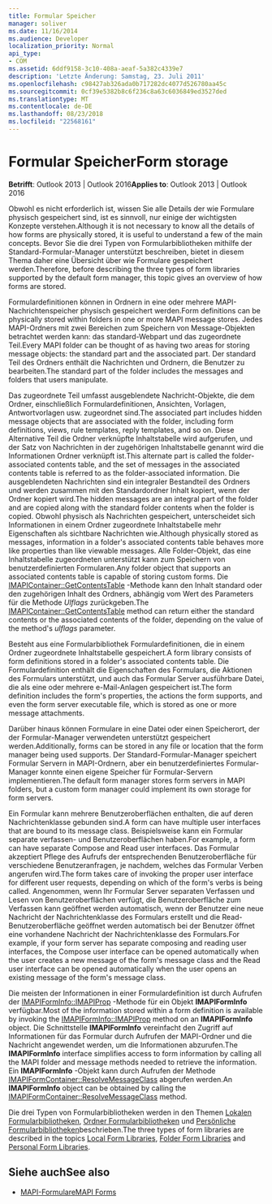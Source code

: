 ```yaml
---
title: Formular Speicher
manager: soliver
ms.date: 11/16/2014
ms.audience: Developer
localization_priority: Normal
api_type:
- COM
ms.assetid: 6ddf9158-3c10-408a-aeaf-5a382c4339e7
description: 'Letzte Änderung: Samstag, 23. Juli 2011'
ms.openlocfilehash: c98427ab326ada0b717282dc4077d526780aa45c
ms.sourcegitcommit: 0cf39e5382b8c6f236c8a63c6036849ed3527ded
ms.translationtype: MT
ms.contentlocale: de-DE
ms.lasthandoff: 08/23/2018
ms.locfileid: "22568161"
---
```

# <a name="form-storage"></a><span data-ttu-id="9624c-103">Formular Speicher</span><span class="sxs-lookup"><span data-stu-id="9624c-103">Form storage</span></span>

<span data-ttu-id="9624c-104">**Betrifft**: Outlook 2013 | Outlook 2016</span><span class="sxs-lookup"><span data-stu-id="9624c-104">**Applies to**: Outlook 2013 | Outlook 2016</span></span> 
  
<span data-ttu-id="9624c-105">Obwohl es nicht erforderlich ist, wissen Sie alle Details der wie Formulare physisch gespeichert sind, ist es sinnvoll, nur einige der wichtigsten Konzepte verstehen.</span><span class="sxs-lookup"><span data-stu-id="9624c-105">Although it is not necessary to know all the details of how forms are physically stored, it is useful to understand a few of the main concepts.</span></span> <span data-ttu-id="9624c-106">Bevor Sie die drei Typen von Formularbibliotheken mithilfe der Standard-Formular-Manager unterstützt beschreiben, bietet in diesem Thema daher eine Übersicht über wie Formulare gespeichert werden.</span><span class="sxs-lookup"><span data-stu-id="9624c-106">Therefore, before describing the three types of form libraries supported by the default form manager, this topic gives an overview of how forms are stored.</span></span>
  
<span data-ttu-id="9624c-107">Formulardefinitionen können in Ordnern in eine oder mehrere MAPI-Nachrichtenspeicher physisch gespeichert werden.</span><span class="sxs-lookup"><span data-stu-id="9624c-107">Form definitions can be physically stored within folders in one or more MAPI message stores.</span></span> <span data-ttu-id="9624c-108">Jedes MAPI-Ordners mit zwei Bereichen zum Speichern von Message-Objekten betrachtet werden kann: das standard-Webpart und das zugeordnete Teil.</span><span class="sxs-lookup"><span data-stu-id="9624c-108">Every MAPI folder can be thought of as having two areas for storing message objects: the standard part and the associated part.</span></span> <span data-ttu-id="9624c-109">Der standard Teil des Ordners enthält die Nachrichten und Ordnern, die Benutzer zu bearbeiten.</span><span class="sxs-lookup"><span data-stu-id="9624c-109">The standard part of the folder includes the messages and folders that users manipulate.</span></span>
  
<span data-ttu-id="9624c-110">Das zugeordnete Teil umfasst ausgeblendete Nachricht-Objekte, die dem Ordner, einschließlich Formulardefinitionen, Ansichten, Vorlagen, Antwortvorlagen usw. zugeordnet sind.</span><span class="sxs-lookup"><span data-stu-id="9624c-110">The associated part includes hidden message objects that are associated with the folder, including form definitions, views, rule templates, reply templates, and so on.</span></span> <span data-ttu-id="9624c-111">Diese Alternative Teil die Ordner verknüpfte Inhaltstabelle wird aufgerufen, und der Satz von Nachrichten in der zugehörigen Inhaltstabelle genannt wird die Informationen Ordner verknüpft ist.</span><span class="sxs-lookup"><span data-stu-id="9624c-111">This alternate part is called the folder-associated contents table, and the set of messages in the associated contents table is referred to as the folder-associated information.</span></span> <span data-ttu-id="9624c-112">Die ausgeblendeten Nachrichten sind ein integraler Bestandteil des Ordners und werden zusammen mit den Standardordner Inhalt kopiert, wenn der Ordner kopiert wird.</span><span class="sxs-lookup"><span data-stu-id="9624c-112">The hidden messages are an integral part of the folder and are copied along with the standard folder contents when the folder is copied.</span></span> <span data-ttu-id="9624c-113">Obwohl physisch als Nachrichten gespeichert, unterscheidet sich Informationen in einem Ordner zugeordnete Inhaltstabelle mehr Eigenschaften als sichtbare Nachrichten wie.</span><span class="sxs-lookup"><span data-stu-id="9624c-113">Although physically stored as messages, information in a folder's associated contents table behaves more like properties than like viewable messages.</span></span> <span data-ttu-id="9624c-114">Alle Folder-Objekt, das eine Inhaltstabelle zugeordneten unterstützt kann zum Speichern von benutzerdefinierten Formularen.</span><span class="sxs-lookup"><span data-stu-id="9624c-114">Any folder object that supports an associated contents table is capable of storing custom forms.</span></span> <span data-ttu-id="9624c-115">Die [IMAPIContainer::GetContentsTable](imapicontainer-getcontentstable.md) -Methode kann den Inhalt standard oder den zugehörigen Inhalt des Ordners, abhängig vom Wert des Parameters für die Methode _Ulflags_ zurückgeben.</span><span class="sxs-lookup"><span data-stu-id="9624c-115">The [IMAPIContainer::GetContentsTable](imapicontainer-getcontentstable.md) method can return either the standard contents or the associated contents of the folder, depending on the value of the method's  _ulflags_ parameter.</span></span> 
  
<span data-ttu-id="9624c-116">Besteht aus eine Formularbibliothek Formulardefinitionen, die in einem Ordner zugeordnete Inhaltstabelle gespeichert.</span><span class="sxs-lookup"><span data-stu-id="9624c-116">A form library consists of form definitions stored in a folder's associated contents table.</span></span> <span data-ttu-id="9624c-117">Die Formulardefinition enthält die Eigenschaften des Formulars, die Aktionen des Formulars unterstützt, und auch das Formular Server ausführbare Datei, die als eine oder mehrere e-Mail-Anlagen gespeichert ist.</span><span class="sxs-lookup"><span data-stu-id="9624c-117">The form definition includes the form's properties, the actions the form supports, and even the form server executable file, which is stored as one or more message attachments.</span></span>
  
<span data-ttu-id="9624c-118">Darüber hinaus können Formulare in eine Datei oder einen Speicherort, der der Formular-Manager verwendeten unterstützt gespeichert werden.</span><span class="sxs-lookup"><span data-stu-id="9624c-118">Additionally, forms can be stored in any file or location that the form manager being used supports.</span></span> <span data-ttu-id="9624c-119">Der Standard-Formular-Manager speichert Formular Servern in MAPI-Ordnern, aber ein benutzerdefiniertes Formular-Manager konnte einen eigene Speicher für Formular-Servern implementieren.</span><span class="sxs-lookup"><span data-stu-id="9624c-119">The default form manager stores form servers in MAPI folders, but a custom form manager could implement its own storage for form servers.</span></span>
  
<span data-ttu-id="9624c-120">Ein Formular kann mehrere Benutzeroberflächen enthalten, die auf deren Nachrichtenklasse gebunden sind.</span><span class="sxs-lookup"><span data-stu-id="9624c-120">A form can have multiple user interfaces that are bound to its message class.</span></span> <span data-ttu-id="9624c-121">Beispielsweise kann ein Formular separate verfassen- und Benutzeroberflächen haben.</span><span class="sxs-lookup"><span data-stu-id="9624c-121">For example, a form can have separate Compose and Read user interfaces.</span></span> <span data-ttu-id="9624c-122">Das Formular akzeptiert Pflege des Aufrufs der entsprechenden Benutzeroberfläche für verschiedene Benutzeranfragen, je nachdem, welches das Formular Verben angerufen wird.</span><span class="sxs-lookup"><span data-stu-id="9624c-122">The form takes care of invoking the proper user interface for different user requests, depending on which of the form's verbs is being called.</span></span> <span data-ttu-id="9624c-123">Angenommen, wenn Ihr Formular Server separaten Verfassen und Lesen von Benutzeroberflächen verfügt, die Benutzeroberfläche zum Verfassen kann geöffnet werden automatisch, wenn der Benutzer eine neue Nachricht der Nachrichtenklasse des Formulars erstellt und die Read-Benutzeroberfläche geöffnet werden automatisch bei der Benutzer öffnet eine vorhandene Nachricht der Nachrichtenklasse des Formulars.</span><span class="sxs-lookup"><span data-stu-id="9624c-123">For example, if your form server has separate composing and reading user interfaces, the Compose user interface can be opened automatically when the user creates a new message of the form's message class and the Read user interface can be opened automatically when the user opens an existing message of the form's message class.</span></span>
  
<span data-ttu-id="9624c-124">Die meisten der Informationen in einer Formulardefinition ist durch Aufrufen der [IMAPIFormInfo::IMAPIProp](imapiforminfoimapiprop.md) -Methode für ein Objekt **IMAPIFormInfo** verfügbar.</span><span class="sxs-lookup"><span data-stu-id="9624c-124">Most of the information stored within a form definition is available by invoking the [IMAPIFormInfo::IMAPIProp](imapiforminfoimapiprop.md) method on an **IMAPIFormInfo** object.</span></span> <span data-ttu-id="9624c-125">Die Schnittstelle **IMAPIFormInfo** vereinfacht den Zugriff auf Informationen für das Formular durch Aufrufen der MAPI-Ordner und die Nachricht angewendet werden, um die Informationen abzurufen.</span><span class="sxs-lookup"><span data-stu-id="9624c-125">The **IMAPIFormInfo** interface simplifies access to form information by calling all the MAPI folder and message methods needed to retrieve the information.</span></span> <span data-ttu-id="9624c-126">Ein **IMAPIFormInfo** -Objekt kann durch Aufrufen der Methode [IMAPIFormContainer::ResolveMessageClass](imapiformcontainer-resolvemessageclass.md) abgerufen werden.</span><span class="sxs-lookup"><span data-stu-id="9624c-126">An **IMAPIFormInfo** object can be obtained by calling the [IMAPIFormContainer::ResolveMessageClass](imapiformcontainer-resolvemessageclass.md) method.</span></span> 
  
<span data-ttu-id="9624c-127">Die drei Typen von Formularbibliotheken werden in den Themen [Lokalen Formularbibliotheken](local-form-libraries.md), [Ordner Formularbibliotheken](folder-form-libraries.md) und [Persönliche Formularbibliotheken](personal-form-libraries.md)beschrieben.</span><span class="sxs-lookup"><span data-stu-id="9624c-127">The three types of form libraries are described in the topics [Local Form Libraries](local-form-libraries.md), [Folder Form Libraries](folder-form-libraries.md) and [Personal Form Libraries](personal-form-libraries.md).</span></span>
  
## <a name="see-also"></a><span data-ttu-id="9624c-128">Siehe auch</span><span class="sxs-lookup"><span data-stu-id="9624c-128">See also</span></span>

- [<span data-ttu-id="9624c-129">MAPI-Formulare</span><span class="sxs-lookup"><span data-stu-id="9624c-129">MAPI Forms</span></span>](mapi-forms.md)

